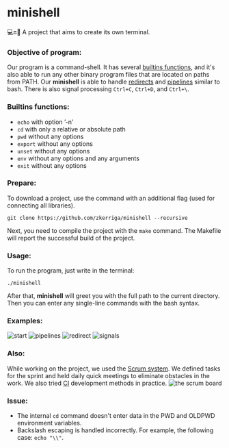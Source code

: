 # minishell
💻🔛🙇 A project that aims to create its own terminal.

### Objective of program:
Our program is a command-shell. It has several [builtins functions](#builtins-functions), and it's also able to run any other binary program files that are located on paths from PATH. Our **minishell** is able to handle [redirects](https://www.gnu.org/software/bash/manual/html_node/Redirections.html) and [pipelines](https://www.gnu.org/software/bash/manual/html_node/Pipelines.html) similar to bash. There is also signal processing `Ctrl+C`, `Ctrl+D`, and `Ctrl+\`.

### Builtins functions:
* `echo` with option ’-n’
* `cd` with only a relative or absolute path
* `pwd` without any options
* `export` without any options
* `unset` without any options
* `env` without any options and any arguments
* `exit` without any options

### Prepare:
To download a project, use the command with an additional flag (used for connecting all libraries).
```
git clone https://github.com/zkerriga/minishell --recursive
```
Next, you need to compile the project with the `make` command. The Makefile will report the successful build of the project.

### Usage:
To run the program, just write in the terminal:
```
./minishell
```
After that, **minishell** will greet you with the full path to the current directory. Then you can enter any single-line commands with the bash syntax.

### Examples:
![start](https://github.com/zkerriga/minishell/blob/master/extra/start.gif)
![pipelines](https://github.com/zkerriga/minishell/blob/master/extra/pipelines.gif)
![redirect](https://github.com/zkerriga/minishell/blob/master/extra/redirect.gif)
![signals](https://github.com/zkerriga/minishell/blob/master/extra/signals.gif)

### Also:
While working on the project, we used the [Scrum system](https://en.wikipedia.org/wiki/Scrum_(software_development)). We defined tasks for the sprint and held daily quick meetings to eliminate obstacles in the work. We also tried [CI](https://en.wikipedia.org/wiki/Continuous_integration) development methods in practice.
![the scrum board](https://github.com/zkerriga/minishell/blob/master/extra/the_scrum_board.png)


### Issue:
* The internal `cd` command doesn't enter data in the PWD and OLDPWD environment variables.
* Backslash escaping is handled incorrectly. For example, the following case: `echo "\\"`.
